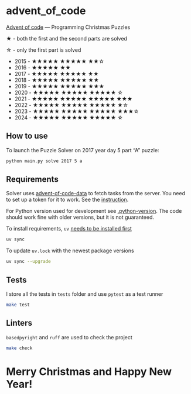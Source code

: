 # advent_of_code

[Advent of code](http://adventofcode.com/) — Programming Christmas Puzzles

★ - both the first and the second parts are solved

☆ - only the first part is solved

- 2015 - ★★★★★ ★★★★★ ★★☆
- 2016 - ★★★★★ ★★
- 2017 - ★★★★★ ★★★★★ ★★
- 2018 - ★★★★★ ★★★★★ ★★
- 2019 - ★★★★★ ★★★★★ ★★★
- 2020 - ★★★★★ ★★★★★ ★★★★★ ☆
- 2021 - ★★★★★ ★★★★★ ★★★★★ ★★★
- 2022 - ★★★★★ ★★★★★ ★★★★★ ★☆
- 2023 - ★★★★★ ★★★★★ ★★★★★ ★★★☆
- 2024 - ★★★★★ ★★★★★ ★★★★★ ☆

## How to use

To launch the Puzzle Solver on 2017 year day 5 part “A” puzzle:

```bash
python main.py solve 2017 5 a
```

## Requirements

Solver uses [advent-of-code-data][1] to fetch tasks from the server. You
need to set up a token for it to work. See the [instruction][2].

For Python version used for development see [.python-version](.python-version).
The code should work fine with older versions, but it is not guaranteed.

To install requirements, `uv` [needs to be installed first](https://docs.astral.sh/uv/getting-started/installation/)

```bash
uv sync
```

To update `uv.lock` with the newest package versions

```bash
uv sync --upgrade
```

## Tests

I store all the tests in `tests` folder and use `pytest` as a test runner

```bash
make test
```

## Linters

`basedpyright` and `ruff` are used to check the project

```bash
make check
```

# Merry Christmas and Happy New Year!

[1]: https://github.com/wimglenn/advent-of-code-data
[2]: https://github.com/wimglenn/advent-of-code-wim/issues/1
